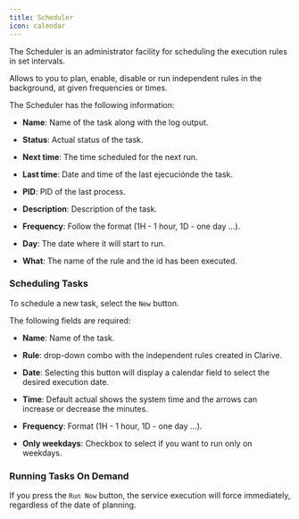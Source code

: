 ```yaml
---
title: Scheduler
icon: calendar
---
```


The Scheduler is an administrator facility for scheduling the execution rules in set intervals.

Allows to you to plan, enable, disable or run independent rules in the background,
at given frequencies or times.

The Scheduler has the following information:

- **Name**: Name of the task along with the log output.

- **Status**: Actual status of the task.

- **Next time**: The time scheduled for the next run.

- **Last time**: Date and time of the last ejecuciónde the task.

- **PID**: PID of the last process.

- **Description**: Description of the task.

- **Frequency**: Follow the format (1H - 1 hour, 1D - one day ...).

- **Day**: The date where it will start to run.

- **What**: The name of the rule and the id has been executed.

### Scheduling Tasks

To schedule a new task, select the `New` button.

The following fields are required:

- **Name**: Name of the task.

- **Rule**: drop-down combo with the independent rules created in Clarive.

- **Date**: Selecting this button will display a calendar field to select the desired execution date.

- **Time**: Default actual shows the system time and the arrows can increase or decrease the minutes.

- **Frequency**: Format (1H - 1 hour, 1D - one day ...).

- **Only weekdays**: Checkbox to select if you want to run only on weekdays.

### Running Tasks On Demand

If you press the `Run Now` button, the service execution will force immediately,
regardless of the date of planning.

